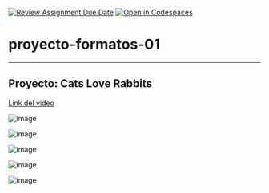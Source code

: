 [![Review Assignment Due Date](https://classroom.github.com/assets/deadline-readme-button-24ddc0f5d75046c5622901739e7c5dd533143b0c8e959d652212380cedb1ea36.svg)](https://classroom.github.com/a/wfZ8MWM2)
[![Open in Codespaces](https://classroom.github.com/assets/launch-codespace-7f7980b617ed060a017424585567c406b6ee15c891e84e1186181d67ecf80aa0.svg)](https://classroom.github.com/open-in-codespaces?assignment_repo_id=14790371)
# proyecto-formatos-01
---
## Proyecto: Cats Love Rabbits

[Link del video](https://www.youtube.com/watch?v=tK3NRkNkPcA)

![image](https://github.com/UPT-FAING-EPIS/proyecto-si888-2024-i-u1-final-grupo_rivera_valverde/assets/90206909/a65a498c-0a71-4df8-86eb-73cc73ebbac1)

![image](https://github.com/UPT-FAING-EPIS/proyecto-si888-2024-i-u1-final-grupo_rivera_valverde/assets/90206909/c6221d16-ab73-4035-8bb2-8fb0f02f382a)

![image](https://github.com/UPT-FAING-EPIS/proyecto-si888-2024-i-u1-final-grupo_rivera_valverde/assets/90206909/3a700d30-24ec-4781-b881-47d5ccf260da)

![image](https://github.com/UPT-FAING-EPIS/proyecto-si888-2024-i-u1-final-grupo_rivera_valverde/assets/90206909/1c867eef-fa31-48a3-9c08-9da8f89204bc)

![image](https://github.com/UPT-FAING-EPIS/proyecto-si888-2024-i-u1-final-grupo_rivera_valverde/assets/90206909/e1b4bc91-2267-45a0-9313-e7a5c40a848d)




